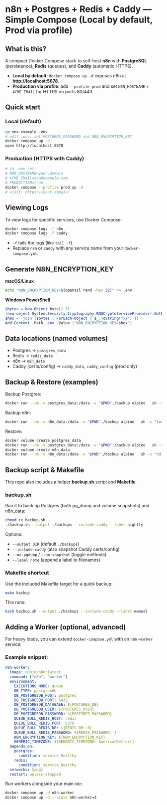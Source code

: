 # n8n + Postgres + Redis + Caddy — Simple Compose (Local by default, Prod via profile)

## What is this?
A compact Docker Compose stack to self-host **n8n** with **PostgreSQL** (persistence), **Redis** (queues), and **Caddy** (automatic HTTPS).  
- **Local by default**: `docker compose up -d` exposes n8n at **http://localhost:5678**.
- **Production via profile**: add `--profile prod` and set `N8N_HOSTNAME` + `ACME_EMAIL` for HTTPS on ports 80/443.

## Quick start

### Local (default)
```bash
cp env.example .env
# edit .env: set POSTGRES_PASSWORD and N8N_ENCRYPTION_KEY
docker compose up -d
open http://localhost:5678
```

### Production (HTTPS with Caddy)
```bash
# in .env set:
# N8N_HOSTNAME=your.domain
# ACME_EMAIL=you@example.com
# PRODUCTION=true
docker compose --profile prod up -d
# visit: https://your.domain/
```

## Viewing Logs

To view logs for specific services, use Docker Compose:

```bash
docker compose logs -f n8n
docker compose logs -f caddy
```

- `-f` tails the logs (like `tail -f`).
- Replace `n8n` or `caddy` with any service name from your `docker-compose.yml`.

## Generate N8N_ENCRYPTION_KEY
**macOS/Linux**
```bash
echo "N8N_ENCRYPTION_KEY=$(openssl rand -hex 32)" >> .env
```
**Windows PowerShell**
```powershell
$bytes = New-Object byte[] 32
(new-object System.Security.Cryptography.RNGCryptoServiceProvider).GetBytes($bytes)
$hex = -join ($bytes | ForEach-Object { $_.ToString("x2") })
Add-Content -Path .env -Value ("N8N_ENCRYPTION_KEY=$hex")
```

## Data locations (named volumes)
- Postgres → `postgres_data`
- Redis → `redis_data`
- n8n → `n8n_data`
- Caddy (certs/config) → `caddy_data`, `caddy_config` (prod only)

## Backup & Restore (examples)
Backup Postgres:
```bash
docker run --rm -v postgres_data:/data -v "$PWD":/backup alpine   sh -c "tar czf /backup/postgres_data-backup.tgz -C /data ."
```
Backup n8n:
```bash
docker run --rm -v n8n_data:/data -v "$PWD":/backup alpine   sh -c "tar czf /backup/n8n_data-backup.tgz -C /data ."
```
Restore:
```bash
docker volume create postgres_data
docker run --rm -v postgres_data:/data -v "$PWD":/backup alpine   sh -c "cd /data && tar xzf /backup/postgres_data-backup.tgz"
docker volume create n8n_data
docker run --rm -v n8n_data:/data -v "$PWD":/backup alpine   sh -c "cd /data && tar xzf /backup/n8n_data-backup.tgz"
```

## Backup script & Makefile

This repo also includes a helper **backup.sh** script and **Makefile**.

### backup.sh
Run it to back up Postgres (both pg_dump and volume snapshots) and n8n_data:
```bash
chmod +x backup.sh
./backup.sh --output ./backups --include-caddy --label nightly
```

Options:
- `--output DIR` (default `./backups`)
- `--include-caddy` (also snapshot Caddy certs/config)
- `--no-pgdump` / `--no-snapshot` (toggle methods)
- `--label note` (append a label to filenames)

### Makefile shortcut
Use the included Makefile target for a quick backup:
```bash
make backup
```

This runs:
```bash
bash backup.sh --output ./backups --include-caddy --label manual
```

## Adding a Worker (optional, advanced)
For heavy loads, you can extend `docker-compose.yml` with an `n8n-worker` service.

### Example snippet:
```yaml
n8n-worker:
  image: n8nio/n8n:latest
  command: ["n8n", "worker"]
  environment:
    EXECUTIONS_MODE: queue
    DB_TYPE: postgresdb
    DB_POSTGRESDB_HOST: postgres
    DB_POSTGRESDB_PORT: 5432
    DB_POSTGRESDB_DATABASE: ${POSTGRES_DB}
    DB_POSTGRESDB_USER: ${POSTGRES_USER}
    DB_POSTGRESDB_PASSWORD: ${POSTGRES_PASSWORD}
    QUEUE_BULL_REDIS_HOST: redis
    QUEUE_BULL_REDIS_PORT: 6379
    QUEUE_BULL_REDIS_DB: ${REDIS_DB:-0}
    QUEUE_BULL_REDIS_PASSWORD: ${REDIS_PASSWORD:-}
    N8N_ENCRYPTION_KEY: ${N8N_ENCRYPTION_KEY}
    GENERIC_TIMEZONE: ${GENERIC_TIMEZONE:-America/Detroit}
  depends_on:
    postgres:
      condition: service_healthy
    redis:
      condition: service_healthy
  networks: [app]
  restart: unless-stopped
```

Run workers alongside your main `n8n`:
```bash
docker compose up -d n8n-worker
docker compose up -d --scale n8n-worker=3
```
